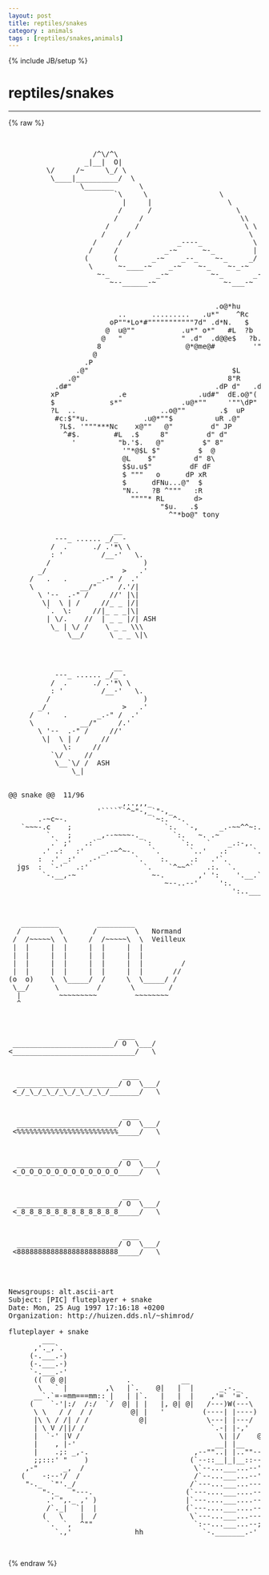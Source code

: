 ```yaml
---
layout: post
title: reptiles/snakes
category : animals
tags : [reptiles/snakes,animals]
---
```

{% include JB/setup %}
# reptiles/snakes
---
{% raw %}
<pre>


                    /^\/^\
                  _|__|  O|
         \/     /~     \_/ \
          \____|__________/  \
                 \_______      \
                         `\     \                 \
                           |     |                  \
                          /      /                    \
                         /     /                       \\
                       /      /                         \ \
                      /     /                            \  \
                    /     /             _----_            \   \
                   /     /           _-~      ~-_         |   |
                  (      (        _-~    _--_    ~-_     _/   |
                   \      ~-____-~    _-~    ~-_    ~-_-~    /
                     ~-_           _-~          ~-_       _-~   - jurcy -
                        ~--______-~                ~-___-~


                                                 .o@*hu           
                          ..      .........   .u*&quot;    ^Rc         
                        oP&quot;&quot;*Lo*#&quot;&quot;&quot;&quot;&quot;&quot;&quot;&quot;&quot;&quot;&quot;7d&quot; .d*N.   $         
                       @  u@&quot;&quot;           .u*&quot; o*&quot;   #L  ?b        
                      @   &quot;              &quot; .d&quot;  .d@@e$   ?b.      
                     8                    @*@me@#         &#039;&quot;Nu    
                    @                                        &#039;#b  
                  .P                                           $r 
                .@&quot;                                  $L        $  
              .@&quot;                                   8&quot;R      dP   
           .d#&quot;                                  .dP d&quot;   .d#     
          xP              .e                 .ud#&quot;  dE.o@&quot;(       
          $             s*&quot;              .u@*&quot;&quot;     &#039;&quot;&quot;\dP&quot;       
          ?L  ..                    ..o@&quot;&quot;        .$  uP          
           #c:$&quot;*u.             .u@*&quot;&quot;$          uR .@&quot;           
            ?L$. &#039;&quot;&quot;&quot;***Nc    x@&quot;&quot;   @&quot;         d&quot; JP             
             ^#$.        #L  .$     8&quot;         d&quot; d&quot;              
               &#039;          &quot;b.&#039;$.   @&quot;         $&quot; 8&quot;               
                           &#039;&quot;*@$L $&quot;         $  @                 
                           @L    $&quot;         d&quot; 8\                 
                           $$u.u$&quot;         dF dF                  
                           $ &quot;&quot;&quot;   o      dP xR                   
                           $      dFNu...@&quot;  $                    
                           &quot;N..   ?B ^&quot;&quot;&quot;   :R                    
                             &quot;&quot;&quot;&quot;* RL       d&gt;                    
                                    &quot;$u.   .$                     
                                      ^&quot;*bo@&quot; tony

                         __      
           ---_ ...... _/_ -    
          /  .      ./ .&#039;*\ \    
          : &#039;         /__-&#039;   \. 
         /                      )
       _/                  &gt;   .&#039; 
     /   .   .       _.-&quot; /  .&#039;   
     \           __/&quot;     /.&#039;/|   
       \ &#039;--  .-&quot; /     //&#039; |\|  
        \|  \ | /     //_ _ |/|
         `.  \:     //|_ _ _|\|
         | \/.    //  | _ _ |/| ASH
          \_ | \/ /    \ _ _ \\\ 
              \__/      \ _ _ \|\



                         __      
           ---_ ...... _/_ -    
          /  .      ./ .&#039;*\ \    
          : &#039;         /__-&#039;   \. 
         /                      )
       _/                  &gt;   .&#039; 
     /   &#039;   .       _.-&quot; /  .&#039;   
     \           __/&quot;     /.&#039;    
       \ &#039;--  .-&quot; /     //&#039;      
        \|  \ | /     //    
             \:     //
          `\/     //
           \__`\/ /  ASH
               \_|


@@ snake @@  11/96
                          _,..,,,_ 
                     &#039;``````^~&quot;-,_`&quot;-,_
       .-~c~-.                    `~:. ^-.     
   `~~~-.c    ;                      `:.  `-,     _.-~~^^~:.
         `.   ;      _,--~~~~-._       `:.   ~. .~          `.
          .` ;&#039;   .:`           `:       `:.   `    _.:-,.    `.
        .&#039; .:   :&#039;    _.-~^~-.    `.       `..&#039;   .:      `.    &#039;
       :  .&#039; _:&#039;   .-&#039;        `.    :.     .:   .&#039;`.        :    ;
  jgs  :  `-&#039;   .:&#039;             `.    `^~~^`   .:.  `.      ;    ;
        `-.__,-~                  ~-.        ,&#039; &#039;:    &#039;.__.`    :&#039;
                                     ~--..--&#039;     &#039;:.         .:&#039;
                                                     &#039;:..___.:&#039;



   _________         _________
  /         \       /         \   Normand
 /  /~~~~~\  \     /  /~~~~~\  \  Veilleux
 |  |     |  |     |  |     |  |
 |  |     |  |     |  |     |  |
 |  |     |  |     |  |     |  |         /
 |  |     |  |     |  |     |  |       //
(o  o)    \  \_____/  /     \  \_____/ /
 \__/      \         /       \        /
  |         ~~~~~~~~~         ~~~~~~~~
  ^



                          ____
 ________________________/ O  \___/
&lt;_____________________________/   \


                           ____
  ________________________/ O  \___/
 &lt;_/_\_/_\_/_\_/_\_/_\_/_______/   \


                           ____
  ________________________/ O  \___/
 &lt;%%%%%%%%%%%%%%%%%%%%%%%%_____/   \


                           ____
  ________________________/ O  \___/
 &lt;_O_O_O_O_O_O_O_O_O_O_O_O_____/   \


                           ____
  ________________________/ O  \___/
 &lt;_8_8_8_8_8_8_8_8_8_8_8_8_____/   \


                           ____
  ________________________/ O  \___/
 &lt;888888888888888888888888_____/   \




Newsgroups: alt.ascii-art
Subject: [PIC] fluteplayer + snake
Date: Mon, 25 Aug 1997 17:16:18 +0200
Organization: http://huizen.dds.nl/~shimrod/

fluteplayer + snake
        ___
      ,&#039;._,`.
     (-.___.-)
     (-.___.-)
     `-.___.-&#039;                  
      ((  @ @|              .            __
       \   ` |         ,\   |`.    @|   |  |      _.-._
      __`.`=-=mm===mm:: |   | |`.   |   |  |    ,&#039;=` &#039;=`.
     (    `-&#039;|:/  /:/  `/  @| | |   |, @| @|   /---)W(---\
      \ \   / /  / /         @| |   &#039;         (----| |----) ,~
      |\ \ / /| / /            @|              \---| |---/  |
      | \ V /||/ /                              `.-| |-,&#039;   |
      |  `-&#039; |V /                                 \| |/    @&#039;
      |    , |-&#039;                                 __| |__
      |    .;: _,-.                         ,--&quot;&quot;..| |..&quot;&quot;--.
      ;;:::&#039; &quot;    )                        (`--::__|_|__::--&#039;)
    ,-&quot;      _,  /                          \`--...___...--&#039;/   
   (    -:--&#039;/  /                           /`--...___...--&#039;\
    &quot;-._  `&quot;&#039;._/                           /`---...___...---&#039;\
        &quot;-._   &quot;---.                      (`---....___....---&#039;)
         .&#039; &quot;,._ ,&#039; )                     |`---....___....---&#039;|
         /`._|  `|  |                     (`---....___....---&#039;) 
        (   \    |  /                      \`---...___...---&#039;/
         `.  `,  ^&quot;&quot;                        `:--...___...--;&#039;
           `.,&#039;               hh              `-._______.-&#039;

 </pre>
{% endraw %}
